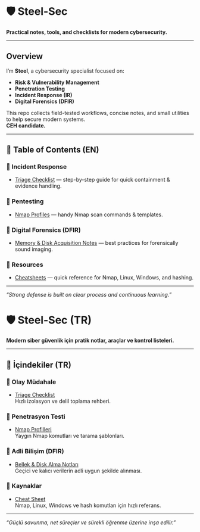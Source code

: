 # 🛡️ Steel-Sec

**Practical notes, tools, and checklists for modern cybersecurity.**

---

## Overview
I’m **Steel**, a cybersecurity specialist focused on:
- **Risk & Vulnerability Management**
- **Penetration Testing**
- **Incident Response (IR)**
- **Digital Forensics (DFIR)**

This repo collects field-tested workflows, concise notes, and small utilities to help secure modern systems.  
**CEH candidate.**

---

## 📑 Table of Contents (EN)

### 🔹 Incident Response
- [Triage Checklist](./ir/triage-checklist.md) — step-by-step guide for quick containment & evidence handling.

### 🔹 Pentesting
- [Nmap Profiles](./pentest/nmap-profiles.md) — handy Nmap scan commands & templates.

### 🔹 Digital Forensics (DFIR)
- [Memory & Disk Acquisition Notes](./dfir/memory-acq-notes.md) — best practices for forensically sound imaging.

### 🔹 Resources
- [Cheatsheets](./resources/cheatsheets.md) — quick reference for Nmap, Linux, Windows, and hashing.

---

*“Strong defense is built on clear process and continuous learning.”*
# 🛡️ Steel-Sec (TR)

**Modern siber güvenlik için pratik notlar, araçlar ve kontrol listeleri.**

---

## 📑 İçindekiler (TR)

### 🔹 Olay Müdahale
- [Triage Checklist](./ir/triage-checklist.md)  
  Hızlı izolasyon ve delil toplama rehberi.

### 🔹 Penetrasyon Testi
- [Nmap Profilleri](./pentest/nmap-profiles.md)  
  Yaygın Nmap komutları ve tarama şablonları.

### 🔹 Adli Bilişim (DFIR)
- [Bellek & Disk Alma Notları](./dfir/memory-acq-notes.md)  
  Geçici ve kalıcı verilerin adli uygun şekilde alınması.

### 🔹 Kaynaklar
- [Cheat Sheet](./resources/cheatsheets.md)  
  Nmap, Linux, Windows ve hash komutları için hızlı referans.

---

*“Güçlü savunma, net süreçler ve sürekli öğrenme üzerine inşa edilir.”*
